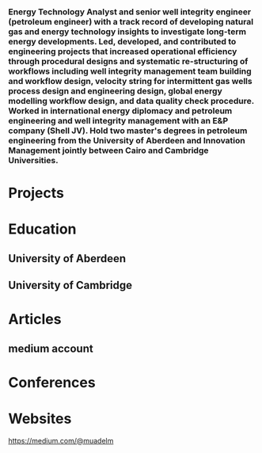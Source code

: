 
### Energy Technology Analyst and senior well integrity engineer (petroleum engineer) with a track record of developing natural gas and energy technology insights to investigate long-term energy developments. Led, developed, and contributed to engineering projects that increased operational efficiency through procedural designs and systematic re-structuring of workflows including well integrity management team building and workflow design, velocity string for intermittent gas wells process design and engineering design, global energy modelling workflow design, and data quality check procedure. Worked in international energy diplomacy and petroleum engineering and well integrity management with an E&P company (Shell JV). Hold two master's degrees in petroleum engineering from the University of Aberdeen and Innovation Management jointly between Cairo and Cambridge Universities.

# Projects



# Education 
## University of Aberdeen 
## University of Cambridge 

# Articles
## medium account 

# Conferences

# Websites
https://medium.com/@muadelm
